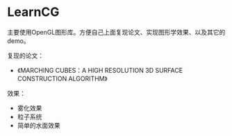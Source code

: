 # LearnCG

主要使用OpenGL图形库。方便自己上面复现论文、实现图形学效果、以及其它的demo。

复现的论文：
- 《MARCHING CUBES：A HIGH RESOLUTION 3D SURFACE CONSTRUCTION ALGORITHM》

效果：
- 雾化效果
- 粒子系统
- 简单的水面效果



